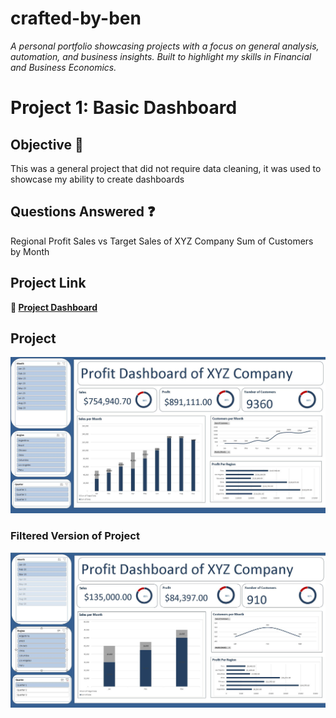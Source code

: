 # crafted-by-ben
*A personal portfolio showcasing projects with a focus on general analysis, automation, and business insights. Built to highlight my skills in Financial and Business Economics.*

# Project 1: Basic Dashboard
## Objective :pushpin:
This was a general project that did not require data cleaning, it was used to showcase my ability to create dashboards

## Questions Answered :question:
Regional Profit
Sales vs Target Sales of XYZ Company
Sum of Customers by Month

## Project Link
**📂 [Project Dashboard](https://github.com/Benjamin-Matutina/crafted-by-ben/blob/main/Excel%20Project%20Dashboard.xlsx)**

## Project 
![Dashboard Screenshot](https://github.com/Benjamin-Matutina/crafted-by-ben/blob/main/Dashboard%201.JPG)

### Filtered Version of Project
![Dashboard Screenshot](https://github.com/Benjamin-Matutina/crafted-by-ben/blob/main/Dashboard%202.JPG)
